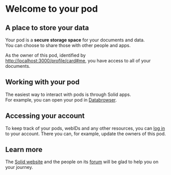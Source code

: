 # Welcome to your pod

## A place to store your data
Your pod is a **secure storage space** for your documents and data.
<br>
You can choose to share those with other people and apps.

As the owner of this pod,
identified by <a href="http://localhost:3000/profile/card#me">http://localhost:3000/profile/card#me</a>,
you have access to all of your documents.

## Working with your pod
The easiest way to interact with pods
is through Solid apps.
<br>
For example,
you can open your pod in [Databrowser](https://solidos.github.io/mashlib/dist/browse.html?uri=http://localhost:3000/).

## Accessing your account
To keep track of your pods, webIDs and any other resources,
you can [log in](http://localhost:3000/.account/) to your account.
There you can, for example, update the owners of this pod.

## Learn more
The [Solid website](https://solidproject.org/)
and the people on its [forum](https://forum.solidproject.org/)
will be glad to help you on your journey.
